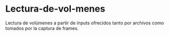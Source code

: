 # Lectura-de-vol-menes
Lectura de volúmenes a partir de inputs ofrecidos tanto por archivos como tomados por la captura de frames.  
